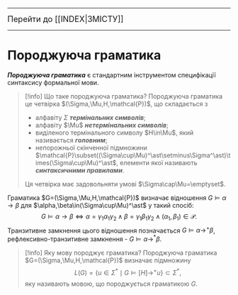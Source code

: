 ----
<font size="+1">Перейти до [[INDEX|ЗМІСТУ]]</font>

----
<H1>Породжуюча граматика</H1>

***Породжуюча граматика*** є стандартним інструментом специфікації синтаксису формальної мови.

>[!info] Що таке породжуюча граматика?
> Породжуюча граматика це четвірка $(\Sigma,\Mu,H,\mathcal{P})$, що складається з
> - алфавіту $\Sigma$ ***термінальних символів***;
> - алфавіту $\Mu$ ***нетермінальних символів***;
> - виділеного термінального символу $H\in\Mu$, який називається ***головним***;
> - непорожньої скінченної підмножини $\mathcal{P}\subset((\Sigma\cup\Mu)^\ast\setminus\Sigma^\ast)\times(\Sigma\cup\Mu)^\ast$, елементи якої називають ***синтаксичними правилами***.
> 
> Ця четвірка має задовольняти умові $\Sigma\cap\Mu=\emptyset$.

Граматика $G=(\Sigma,\Mu,H,\mathcal{P})$ визначає відношення $G\models\alpha\rightarrow\beta$ для $\alpha,\beta\in(\Sigma\cup\Mu)^\ast$ у такий спосіб:$$
G\models\alpha\rightarrow\beta\iff\alpha=\gamma_1\alpha_1\gamma_2\land\beta=\gamma_1\beta_1\gamma_2\land(\alpha_1,\beta_1)\in\mathcal{P}.
$$Транзитивне замкнення цього відношення позначається $G\models\alpha\rightarrow^+\beta$, рефлексивно-транзитивне замкнення - $G\models\alpha\rightarrow^*\beta$.

>[!info] Яку мову породжує граматика?
> Породжуюча граматика $G=(\Sigma,\Mu,H,\mathcal{P})$ визначає підмножину$$
L(G)=\{u\in\Sigma^\ast\mid G\models[H]\rightarrow^+u\}\subset\Sigma^\ast,
$$яку називають мовою, що породжується граматикою $G$.

